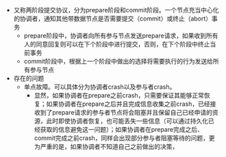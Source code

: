 - 又称两阶段提交协议，分为prepare阶段和commit阶段。一个节点充当中心化的协调者，通知其他带数据节点是否需要提交（commit）或终止（abort）事务
	- prepare阶段中，协调者向所有参与节点发送prepare请求，如果收到所有人的同意回复则可以在下个阶段中进行提交，否则，在下个阶段中终止当前事务
	- commit阶段中，根据上一个阶段中做出的选择将需要执行的行为发送给所有参与节点
- 存在的问题
	- 单点故障。可以具体分为协调者crash以及参与者crash。
		- 显然，如果协调者在prepare之前crash，只需要保证其能够正常恢复；如果协调者在prepare之后并且完成信息收集之前crash，已经接收到了prepare请求的参与者节点将会阻塞并且保留自己已经申请的资源，此时即使协调者恢复，也可能丢失一些信息（可以通过持久化已经获取的信息避免这一问题）；如果协调者在prepare完成之后、commit完成之前crash，同样会出现部分参与者阻塞等待的问题，更为严重的是，如果协调者不知道自己之前做出的决策，